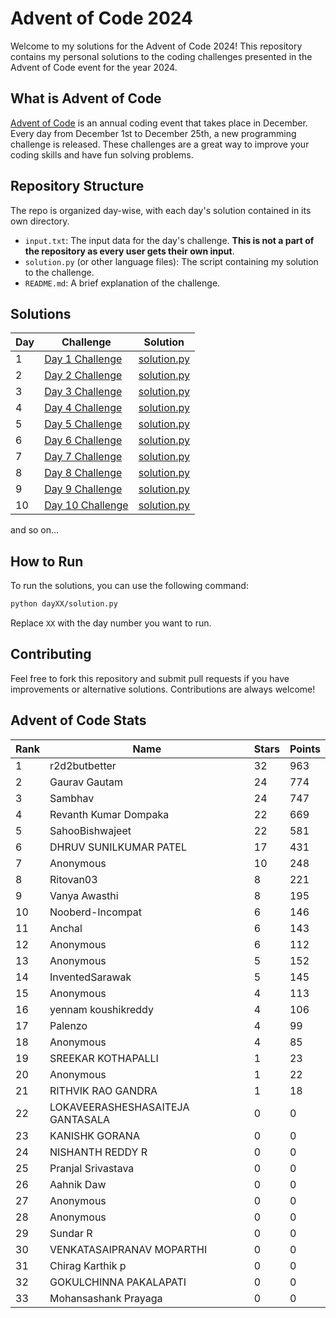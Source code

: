 # Advent of Code 2024

Welcome to my solutions for the Advent of Code 2024! This repository contains my personal solutions to the coding challenges presented in the Advent of Code event for the year 2024.

## What is Advent of Code

[Advent of Code](https://adventofcode.com/) is an annual coding event that takes place in December. Every day from December 1st to December 25th, a new programming challenge is released. These challenges are a great way to improve your coding skills and have fun solving problems.

## Repository Structure

The repo is organized day-wise, with each day's solution contained in its own directory.

- `input.txt`: The input data for the day's challenge. **This is not a part of the repository as every user gets their own input**.
- `solution.py` (or other language files): The script containing my solution to the challenge.
- `README.md`: A brief explanation of the challenge.
## Solutions

| Day | Challenge | Solution |
| --- | --------- | -------- |
| 1   | [Day 1 Challenge](https://adventofcode.com/2024/day/1) | [solution.py](./day01/day1.py) |
| 2   | [Day 2 Challenge](https://adventofcode.com/2024/day/2) | [solution.py](./day02/day2.py) |
| 3   | [Day 3 Challenge](https://adventofcode.com/2024/day/3) | [solution.py](./day03/day3.py) |
| 4   | [Day 4 Challenge](https://adventofcode.com/2024/day/4) | [solution.py](./day04/day4.py) |
| 5   | [Day 5 Challenge](https://adventofcode.com/2024/day/5) | [solution.py](./day05/day5.py) |
| 6   | [Day 6 Challenge](https://adventofcode.com/2024/day/6) | [solution.py](./day06/day6.py) |
| 7   | [Day 7 Challenge](https://adventofcode.com/2024/day/7) | [solution.py](./day07/day7.py) |
| 8   | [Day 8 Challenge](https://adventofcode.com/2024/day/8) | [solution.py](./day08/day8.py) |
| 9   | [Day 9 Challenge](https://adventofcode.com/2024/day/9) | [solution.py](./day09/day9.py) |
| 10   | [Day 10 Challenge](https://adventofcode.com/2024/day/10) | [solution.py](./day10/day10.py) |

and so on...

## How to Run

To run the solutions, you can use the following command:

```bash
python dayXX/solution.py
```

Replace `XX` with the day number you want to run.

## Contributing
Feel free to fork this repository and submit pull requests if you have improvements or alternative solutions. Contributions are always welcome!


<!-- AOC-STATS-START -->
## Advent of Code Stats

| Rank | Name | Stars | Points |
|------|------|-------|--------|
| 1 | r2d2butbetter | 32 | 963 |
| 2 | Gaurav Gautam | 24 | 774 |
| 3 | Sambhav | 24 | 747 |
| 4 | Revanth Kumar Dompaka | 22 | 669 |
| 5 | SahooBishwajeet | 22 | 581 |
| 6 | DHRUV SUNILKUMAR PATEL | 17 | 431 |
| 7 | Anonymous | 10 | 248 |
| 8 | Ritovan03 | 8 | 221 |
| 9 | Vanya Awasthi  | 8 | 195 |
| 10 | Nooberd-Incompat | 6 | 146 |
| 11 | Anchal | 6 | 143 |
| 12 | Anonymous | 6 | 112 |
| 13 | Anonymous | 5 | 152 |
| 14 | InventedSarawak | 5 | 145 |
| 15 | Anonymous | 4 | 113 |
| 16 | yennam koushikreddy | 4 | 106 |
| 17 | Palenzo | 4 | 99 |
| 18 | Anonymous | 4 | 85 |
| 19 | SREEKAR KOTHAPALLI | 1 | 23 |
| 20 | Anonymous | 1 | 22 |
| 21 | RITHVIK RAO GANDRA | 1 | 18 |
| 22 | LOKAVEERASHESHASAITEJA GANTASALA | 0 | 0 |
| 23 | KANISHK GORANA | 0 | 0 |
| 24 | NISHANTH REDDY R | 0 | 0 |
| 25 | Pranjal Srivastava | 0 | 0 |
| 26 | Aahnik Daw | 0 | 0 |
| 27 | Anonymous | 0 | 0 |
| 28 | Anonymous | 0 | 0 |
| 29 | Sundar R | 0 | 0 |
| 30 | VENKATASAIPRANAV MOPARTHI | 0 | 0 |
| 31 | Chirag Karthik p | 0 | 0 |
| 32 | GOKULCHINNA PAKALAPATI | 0 | 0 |
| 33 | Mohansashank Prayaga | 0 | 0 |
<!-- AOC-STATS-END -->

